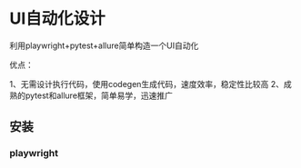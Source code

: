 # UI自动化设计

利用playwright+pytest+allure简单构造一个UI自动化

优点：

1、无需设计执行代码，使用codegen生成代码，速度效率，稳定性比较高
2、成熟的pytest和allure框架，简单易学，迅速推广

## 安装
### playwright
